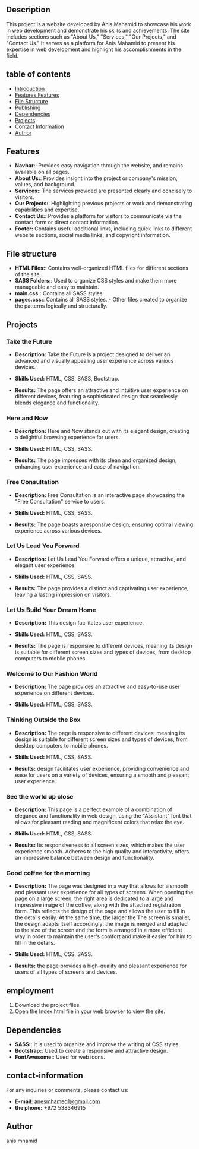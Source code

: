 ## Description

This project is a website developed by Anis Mahamid to showcase his work in web development and demonstrate his skills and achievements. The site includes sections such as "About Us," "Services," "Our Projects," and "Contact Us." It serves as a platform for Anis Mahamid to present his expertise in web development and highlight his accomplishments in the field.

## table of contents

- [Introduction](#Introduction)
- [Features Features](#Features)
- [File Structure](#file-structure)
- [Publishing](#Publishing)
- [Dependencies](#Dependencies)
- [Projects](#Projects)
- [Contact Information](#Contact-Information)
- [Author](#Author)

## Features

- **Navbar:**: Provides easy navigation through the website, and remains available on all pages.
- **About Us:**: Provides insight into the project or company's mission, values, and background.
- **Services:**: The services provided are presented clearly and concisely to visitors.
- **Our Projects:**: Highlighting previous projects or work and demonstrating capabilities and expertise.
- **Contact Us:**: Provides a platform for visitors to communicate via the contact form or direct contact information.
- **Footer:** Contains useful additional links, including quick links to different website sections, social media links, and copyright information.

## File structure

- **HTML Files:**: Contains well-organized HTML files for different sections of the site.
- **SASS Folders:**: Used to organize CSS styles and make them more manageable and easy to maintain.
- **main.css:**: Contains all SASS styles.
- **pages.css:**: Contains all SASS styles. - Other files created to organize the patterns logically and structurally.

## Projects


### Take the Future

- **Description:** Take the Future is a project designed to deliver an advanced and visually appealing user experience across various devices.

- **Skills Used:** HTML, CSS, SASS, Bootstrap.

- **Results:** The page offers an attractive and intuitive user experience on different devices, featuring a sophisticated design that seamlessly blends elegance and functionality.


### Here and Now

- **Description:** Here and Now stands out with its elegant design, creating a delightful browsing experience for users. 

- **Skills Used:** HTML, CSS, SASS.

- **Results:** The page impresses with its clean and organized design, enhancing user experience and ease of navigation.


### Free Consultation

- **Description:** Free Consultation is an interactive page showcasing the "Free Consultation" service to users.

- **Skills Used:** HTML, CSS, SASS.

- **Results:** The page boasts a responsive design, ensuring optimal viewing experience across various devices.


### Let Us Lead You Forward

- **Description:** Let Us Lead You Forward offers a unique, attractive, and elegant user experience.

- **Skills Used:** HTML, CSS, SASS.

- **Results:** The page provides a distinct and captivating user experience, leaving a lasting impression on visitors.


### Let Us Build Your Dream Home

- **Description:**  This design facilitates user experience.

- **Skills Used:** HTML, CSS, SASS.

- **Results:** The page is responsive to different devices, meaning its design is suitable for different screen sizes and types of devices, from desktop computers to mobile phones.


### Welcome to Our Fashion World

- **Description:** The page provides an attractive and easy-to-use user experience on different devices.

- **Skills Used:** HTML, CSS, SASS.

### Thinking Outside the Box

- **Description:**  The page is responsive to different devices, meaning its design is suitable for different screen sizes and types of devices, from desktop computers to mobile phones.

- **Skills Used:** HTML, CSS, SASS.

- **Results:** design facilitates user experience, providing convenience and ease for users on a variety of devices, ensuring a smooth and pleasant user experience.

### See the world up close

- **Description:** This page is a perfect example of a combination of elegance and functionality in web design, using the "Assistant" font that allows for pleasant reading and magnificent colors that relax the eye.

- **Skills Used:** HTML, CSS, SASS.

- **Results:** Its responsiveness to all screen sizes, which makes the user experience smooth. Adheres to the high quality and interactivity, offers an impressive balance between design and functionality.

### Good coffee for the morning

- **Description:** The page was designed in a way that allows for a smooth and pleasant user experience for all types of screens. When opening the page on a large screen, the right area is dedicated to a large and impressive image of the coffee, along with the attached registration form. This reflects the design of the page and allows the user to fill in the details easily. At the same time, the larger the The screen is smaller, the design adapts itself accordingly: the image is merged and adapted to the size of the screen and the form is arranged in a more efficient way in order to maintain the user's comfort and make it easier for him to fill in the details.

- **Skills Used:** HTML, CSS, SASS.

- **Results:** the page provides a high-quality and pleasant experience for users of all types of screens and devices.

## employment

1. Download the project files.
2. Open the Index.html file in your web browser to view the site.

## Dependencies

- **SASS:**: It is used to organize and improve the writing of CSS styles.
- **Bootstrap:**: Used to create a responsive and attractive design.
- **FontAwesome:**: Used for web icons.

## contact-information

For any inquiries or comments, please contact us:

- **E-mail:** anesmhamed1@gmail.com
- **the phone:** +972 538346915

## Author

anis mhamid
